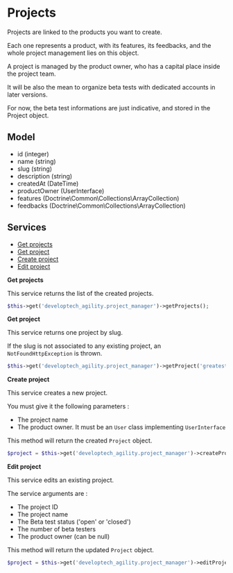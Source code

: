 Projects
========

Projects are linked to the products you want to create.

Each one represents a product, with its features, its feedbacks, and the whole project management lies on this object.

A project is managed by the product owner, who has a capital place inside the project team.

It will be also the mean to organize beta tests with dedicated accounts in later versions.

For now, the beta test informations are just indicative, and stored in the Project object.

Model
-----

* id (integer)
* name (string)
* slug (string)
* description (string)
* createdAt (DateTime)
* productOwner (UserInterface)
* features (Doctrine\Common\Collections\ArrayCollection)
* feedbacks (Doctrine\Common\Collections\ArrayCollection)

Services
--------

* [Get projects](#get-projects)
* [Get project](#get-project)
* [Create project](#create-project)
* [Edit project](#edit-project)

**Get projects** <a name="get-projects"></a>

This service returns the list of the created projects.

```php
$this->get('developtech_agility.project_manager')->getProjects();
```

**Get project** <a name="get-project"></a>

This service returns one project by slug.

If the slug is not associated to any existing project, an ``NotFoundHttpException`` is thrown.

```php
$this->get('developtech_agility.project_manager')->getProject('greatest-project-ever');
```

**Create project** <a name="create-project"></a>

This service creates a new project.

You must give it the following parameters :

* The project name
* The product owner. It must be an ``User`` class implementing ``UserInterface``

This method will return the created ``Project`` object.

```php
$project = $this->get('developtech_agility.project_manager')->createProject('Great project', $user);
```

**Edit project** <a name="edit-project"></a>

This service edits an existing project.

The service arguments are :

* The project ID
* The project name
* The Beta test status ('open' or 'closed')
* The number of beta testers
* The product owner (can be null)

This method will return the updated ``Project`` object.

```php
$project = $this->get('developtech_agility.project_manager')->editProject(1, 'Great project', 'open', 10);
```
